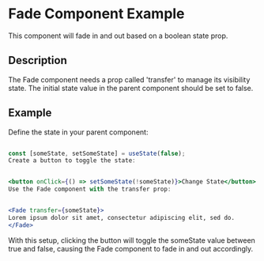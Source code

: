 # Fade Component Example

This component will fade in and out based on a boolean state prop.

## Description

The Fade component needs a prop called 'transfer' to manage its visibility state. The initial state value in the parent component should be set to false.

## Example

Define the state in your parent component:

```jsx

const [someState, setSomeState] = useState(false);
Create a button to toggle the state:


<button onClick={() => setSomeState(!someState)}>Change State</button>
Use the Fade component with the transfer prop:


<Fade transfer={someState}>
Lorem ipsum dolor sit amet, consectetur adipiscing elit, sed do.
</Fade>
```

With this setup, clicking the button will toggle the someState value between true and false, causing the Fade component to fade in and out accordingly.
